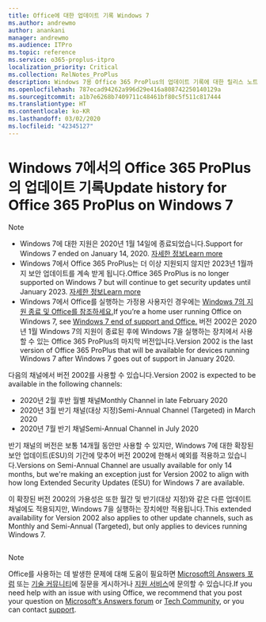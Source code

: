 ```yaml
---
title: Office에 대한 업데이트 기록 Windows 7
ms.author: andrewmo
author: anankani
manager: andrewmo
ms.audience: ITPro
ms.topic: reference
ms.service: o365-proplus-itpro
localization_priority: Critical
ms.collection: RelNotes_ProPlus
description: Windows 7용 Office 365 ProPlus의 업데이트 기록에 대한 릴리스 노트를 고객에게 제공합니다.
ms.openlocfilehash: 787ecad94262a996d29e416a808742250140129a
ms.sourcegitcommit: a1b7e6268b7409711c48461bf80c5f511c817444
ms.translationtype: HT
ms.contentlocale: ko-KR
ms.lasthandoff: 03/02/2020
ms.locfileid: "42345127"
---
```

# <a name="update-history-for-office-365-proplus-on-windows-7"></a><span data-ttu-id="9395f-103">Windows 7에서의 Office 365 ProPlus의 업데이트 기록</span><span class="sxs-lookup"><span data-stu-id="9395f-103">Update history for Office 365 ProPlus on Windows 7</span></span> 

 > [!NOTE]
>
>- <span data-ttu-id="9395f-104">Windows 7에 대한 지원은 2020년 1월 14일에 종료되었습니다.</span><span class="sxs-lookup"><span data-stu-id="9395f-104">Support for Windows 7 ended on January 14, 2020.</span></span> [<span data-ttu-id="9395f-105">자세한 정보</span><span class="sxs-lookup"><span data-stu-id="9395f-105">Learn more</span></span>](https://www.microsoft.com/microsoft-365/windows/end-of-windows-7-support?rtc=1)
>- <span data-ttu-id="9395f-106">Windows 7에서 Office 365 ProPlus는 더 이상 지원되지 않지만 2023년 1월까지 보안 업데이트를 계속 받게 됩니다.</span><span class="sxs-lookup"><span data-stu-id="9395f-106">Office 365 ProPlus is no longer supported on Windows 7 but will continue to get security updates until January 2023.</span></span> [<span data-ttu-id="9395f-107">자세한 정보</span><span class="sxs-lookup"><span data-stu-id="9395f-107">Learn more</span></span>](https://docs.microsoft.com/DeployOffice/windows-7-support)
>- <span data-ttu-id="9395f-108">Windows 7에서 Office를 실행하는 가정용 사용자인 경우에는 [Windows 7의 지원 종료 및 Office를 참조하세요.](https://support.office.com/en-us/article/windows-7-end-of-support-and-office-78f20fab-b57b-44d7-8368-06a8493f3cb9?ui=en-US&rs=en-US&ad=US)</span><span class="sxs-lookup"><span data-stu-id="9395f-108">If you’re a home user running Office on Windows 7, see [Windows 7 end of support and Office.](https://support.office.com/en-us/article/windows-7-end-of-support-and-office-78f20fab-b57b-44d7-8368-06a8493f3cb9?ui=en-US&rs=en-US&ad=US)</span></span>
<span data-ttu-id="9395f-109">버전 2002은 2020년 1월 Windows 7의 지원이 종료된 후에 Windows 7을 실행하는 장치에서 사용할 수 있는 Office 365 ProPlus의 마지막 버전입니다.</span><span class="sxs-lookup"><span data-stu-id="9395f-109">Version 2002 is the last version of Office 365 ProPlus that will be available for devices running Windows 7 after Windows 7 goes out of support in January 2020.</span></span>  

<span data-ttu-id="9395f-110">다음의 채널에서 버전 2002를 사용할 수 있습니다.</span><span class="sxs-lookup"><span data-stu-id="9395f-110">Version 2002 is expected to be available in the following channels:</span></span>
- <span data-ttu-id="9395f-111">2020년 2월 후반 월별 채널</span><span class="sxs-lookup"><span data-stu-id="9395f-111">Monthly Channel in late February 2020</span></span>
- <span data-ttu-id="9395f-112">2020년 3월 반기 채널(대상 지정)</span><span class="sxs-lookup"><span data-stu-id="9395f-112">Semi-Annual Channel (Targeted) in March 2020</span></span>
- <span data-ttu-id="9395f-113">2020년 7월 반기 채널</span><span class="sxs-lookup"><span data-stu-id="9395f-113">Semi-Annual Channel in July 2020</span></span>

<span data-ttu-id="9395f-114">반기 채널의 버전은 보통 14개월 동안만 사용할 수 있지만, Windows 7에 대한 확장된 보안 업데이트(ESU)의 기간에 맞추어 버전 2002에 한해서 예외를 적용하고 있습니다.</span><span class="sxs-lookup"><span data-stu-id="9395f-114">Versions on Semi-Annual Channel are usually available for only 14 months, but we're making an exception just for Version 2002 to align with how long Extended Security Updates (ESU) for Windows 7 are available.</span></span>

<span data-ttu-id="9395f-115">이 확장된 버전 2002의 가용성은 또한 월간 및 반기(대상 지정)와 같은 다른 업데이트 채널에도 적용되지만, Windows 7을 실행하는 장치에만 적용됩니다.</span><span class="sxs-lookup"><span data-stu-id="9395f-115">This extended availability for Version 2002 also applies to other update channels, such as Monthly and Semi-Annual (Targeted), but only applies to devices running Windows 7.</span></span>

##


[//]: # (제거하지 마세요)




> [!NOTE]
> <span data-ttu-id="9395f-117">Office를 사용하는 데 발생한 문제에 대해 도움이 필요하면 [Microsoft의 Answers 포럼](https://answers.microsoft.com/) 또는 [기술 커뮤니티](https://techcommunity.microsoft.com/)에 질문을 게시하거나 [지원 서비스](https://support.microsoft.com/contactus)에 문의할 수 있습니다.</span><span class="sxs-lookup"><span data-stu-id="9395f-117">If you need help with an issue with using Office, we recommend that you post your question on [Microsoft's Answers forum](https://answers.microsoft.com/) or [Tech Community](https://techcommunity.microsoft.com/), or you can contact [support](https://support.microsoft.com/contactus).</span></span>
